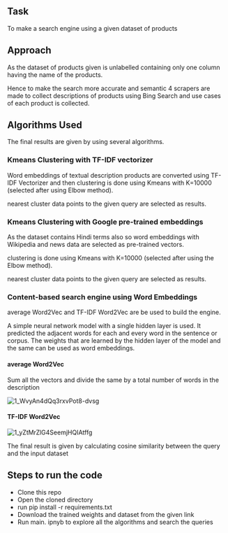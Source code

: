 ## Task

To make a search engine using a given dataset of products

## Approach

As the dataset of products given is unlabelled containing only one column having the name of the products.

<Given Dataset>

Hence to make the search more accurate and semantic 4 scrapers are made to collect descriptions of products using Bing Search and use cases of each product is collected.
<DATASET WITH DESCRIPTION>

<Scrapers Code>

## Algorithms Used

The final results are given by using several algorithms.

### Kmeans Clustering with TF-IDF vectorizer

Word embeddings of textual description products are converted using TF-IDF Vectorizer and then clustering is done using Kmeans with K=10000 (selected after using Elbow method).

<Traing Code>

nearest cluster data points to the given query are selected as results.

### Kmeans Clustering with Google pre-trained embeddings

As the dataset contains Hindi terms also so word embeddings with Wikipedia and news data are selected as pre-trained vectors.

clustering is done using Kmeans with K=10000 (selected after using the Elbow method).

<Traing Code>

nearest cluster data points to the given query are selected as results.

### Content-based search engine using Word Embeddings

average Word2Vec and TF-IDF Word2Vec are be used to build the engine.

A simple neural network model with a single hidden layer is used. It predicted the adjacent words for each and every word in the sentence or corpus. The weights that are learned by the hidden layer of the model and the same can be used as word embeddings.

<Training Code>

#### average Word2Vec

Sum all the vectors and divide the same by a total number of words in the description
  
![1_WvyAn4dQq3rxvPot8-dvsg](https://user-images.githubusercontent.com/44580998/125311541-1b9c0d00-e351-11eb-8162-47166c969f56.png)

#### TF-IDF Word2Vec

![1_yZtMrZlG4SeemjHQIAtffg](https://user-images.githubusercontent.com/44580998/125311531-1b037680-e351-11eb-8542-ecf389365c29.png)

The final result is given by calculating cosine similarity between the query and the input dataset



## Steps to run the code

- Clone this repo 
- Open the cloned directory
- run pip install  -r requirements.txt
- Download the trained weights and dataset from the given link
- Run main. ipnyb to explore all the algorithms and search the queries



